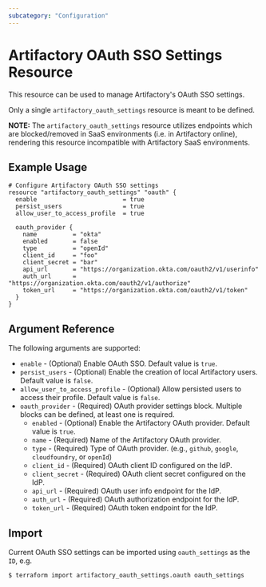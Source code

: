 ```yaml
---
subcategory: "Configuration"
---
```

# Artifactory OAuth SSO Settings Resource

This resource can be used to manage Artifactory's OAuth SSO settings.

Only a single `artifactory_oauth_settings` resource is meant to be defined.

**NOTE:** The `artifactory_oauth_settings` resource utilizes endpoints which are blocked/removed in SaaS environments (i.e. in Artifactory online), rendering this resource incompatible with Artifactory SaaS environments.

## Example Usage

```hcl
# Configure Artifactory OAuth SSO settings
resource "artifactory_oauth_settings" "oauth" {
  enable                        = true
  persist_users 	            = true
  allow_user_to_access_profile  = true

  oauth_provider {
    name 	      = "okta"
    enabled       = false
    type 	      = "openId"
    client_id     = "foo"
    client_secret = "bar"
    api_url       = "https://organization.okta.com/oauth2/v1/userinfo"
    auth_url      = "https://organization.okta.com/oauth2/v1/authorize"
    token_url     = "https://organization.okta.com/oauth2/v1/token"
  }
}
```

## Argument Reference

The following arguments are supported:

* `enable`                          - (Optional) Enable OAuth SSO.  Default value is `true`.
* `persist_users`                   - (Optional) Enable the creation of local Artifactory users.  Default value is `false`.
* `allow_user_to_access_profile`    - (Optional) Allow persisted users to access their profile.  Default value is `false`.
* `oauth_provider`                  - (Required) OAuth provider settings block. Multiple blocks can be defined, at least one is required.
    * `enabled`                     - (Optional) Enable the Artifactory OAuth provider.  Default value is `true`.
    * `name`                        - (Required) Name of the Artifactory OAuth provider.
    * `type`                        - (Required) Type of OAuth provider. (e.g., `github`, `google`, `cloudfoundry`, or `openId`)
    * `client_id`                   - (Required) OAuth client ID configured on the IdP.
    * `client_secret`               - (Required) OAuth client secret configured on the IdP. 
    * `api_url`                     - (Required) OAuth user info endpoint for the IdP.
    * `auth_url`                    - (Required) OAuth authorization endpoint for the IdP.
    * `token_url`                   - (Required) OAuth token endpoint for the IdP.

## Import

Current OAuth SSO settings can be imported using `oauth_settings` as the `ID`, e.g.

```
$ terraform import artifactory_oauth_settings.oauth oauth_settings
```

